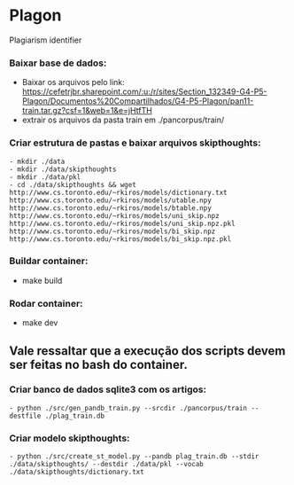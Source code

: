 # Plagon
Plagiarism identifier

### Baixar base de dados:
  - Baixar os arquivos pelo link: https://cefetrjbr.sharepoint.com/:u:/r/sites/Section_132349-G4-P5-Plagon/Documentos%20Compartilhados/G4-P5-Plagon/pan11-train.tar.gz?csf=1&web=1&e=jHtfTH
  - extrair os arquivos da pasta train em ./pancorpus/train/

### Criar estrutura de pastas e baixar arquivos skipthoughts:
	- mkdir ./data
	- mkdir ./data/skipthoughts
	- mkdir ./data/pkl
	- cd ./data/skipthoughts && wget http://www.cs.toronto.edu/~rkiros/models/dictionary.txt http://www.cs.toronto.edu/~rkiros/models/utable.npy http://www.cs.toronto.edu/~rkiros/models/btable.npy http://www.cs.toronto.edu/~rkiros/models/uni_skip.npz http://www.cs.toronto.edu/~rkiros/models/uni_skip.npz.pkl http://www.cs.toronto.edu/~rkiros/models/bi_skip.npz http://www.cs.toronto.edu/~rkiros/models/bi_skip.npz.pkl

### Buildar container:
  - make build

### Rodar container:
  - make dev

## Vale ressaltar que a execução dos scripts devem ser feitas no bash do container.

### Criar banco de dados sqlite3 com os artigos:
	- python ./src/gen_pandb_train.py --srcdir ./pancorpus/train --destfile ./plag_train.db

### Criar modelo skipthoughts:
	- python ./src/create_st_model.py --pandb plag_train.db --stdir ./data/skipthoughts/ --destdir ./data/pkl --vocab ./data/skipthoughts/dictionary.txt 
